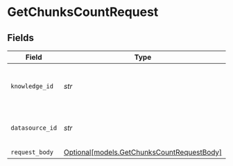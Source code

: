 # GetChunksCountRequest


## Fields

| Field                                                                                | Type                                                                                 | Required                                                                             | Description                                                                          |
| ------------------------------------------------------------------------------------ | ------------------------------------------------------------------------------------ | ------------------------------------------------------------------------------------ | ------------------------------------------------------------------------------------ |
| `knowledge_id`                                                                       | *str*                                                                                | :heavy_check_mark:                                                                   | The unique identifier of the knowledge base                                          |
| `datasource_id`                                                                      | *str*                                                                                | :heavy_check_mark:                                                                   | The unique identifier of the datasource.                                             |
| `request_body`                                                                       | [Optional[models.GetChunksCountRequestBody]](../models/getchunkscountrequestbody.md) | :heavy_minus_sign:                                                                   | N/A                                                                                  |